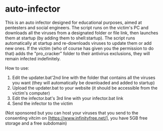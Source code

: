 # auto-infector
This is an auto infector designed for educational purposes, aimed at pentesters and social engineers. The script runs on the victim's PC and downloads all the viruses from a designated folder or file link, then launches them at startup (by adding them to shell:startup). The script runs automatically at startup and re-downloads viruses to update them or add new ones. If the victim (who of course has given you the permission to do that) adds the "pro_cracker" folder to their antivirus exclusions, they will remain infected indefinitely.
 
How to use:
1. Edit the updater.bat'2nd line with the folder that contains all the viruses you want (they will automatically be downloaded and added to startup)  
2. Upload the updater.bat to your website (it should be accessible from the victim's computer)  
3. Edit the infector.bat's 3rd line with your infector.bat link  
4. Send the infector to the victim

(Not sponsored but you can host your viruses that you send to the consenting vitcim on [https://www.infinityfree.net/], you have 5GB free storage and a free subdomain)
